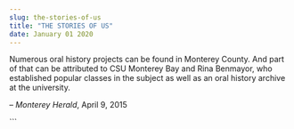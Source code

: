 ```yaml
---
slug: the-stories-of-us
title: "THE STORIES OF US"
date: January 01 2020
---
```


 
<p>
  Numerous oral history projects can be found in Monterey County. And part of
  that can be attributed to CSU Monterey Bay and Rina Benmayor, who established
  popular classes in the subject as well as an oral history archive at the
  university.
</p>
<p>– <em>Monterey Herald</em>, April 9, 2015</p>
```
